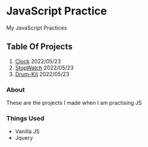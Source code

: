 # JavaScript Practice
My JavaScript Practices

## Table Of Projects 
1. [Clock](Clock/README.md) 2022/05/23
2. [StopWatch](StopWatch/README.md) 2022/05/23
3. [Drum-Kit](Drum-Kit/README.md) 2022/05/23

### About
These are the projects I made when I am practising JS

### Things Used
- Vanilla JS
- Jquery